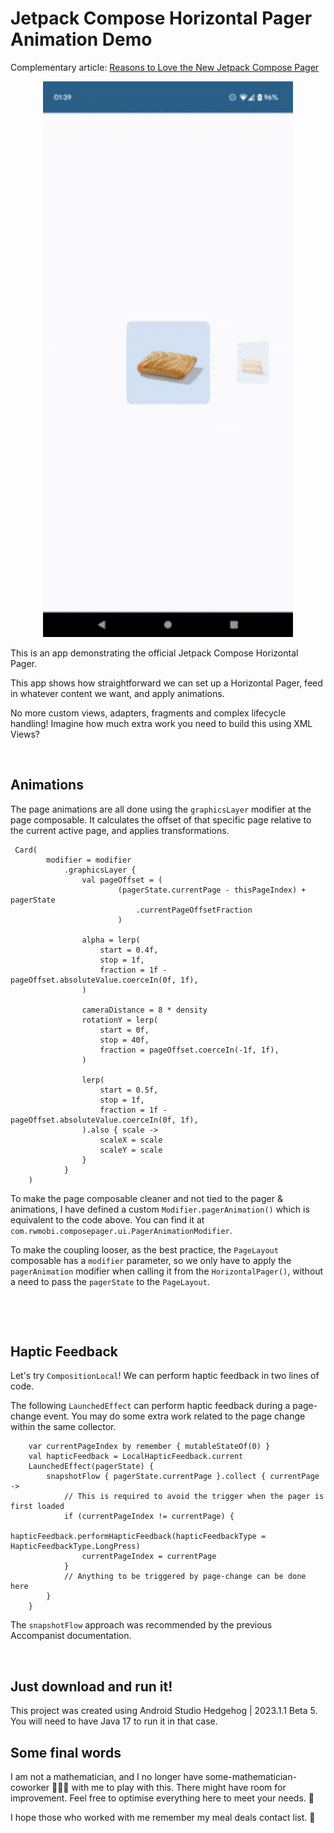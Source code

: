 # Jetpack Compose Horizontal Pager Animation Demo

Complementary article: [Reasons to Love the New Jetpack Compose Pager](https://medium.com/@callmeryan/reasons-to-love-the-new-jetpack-compose-pager-a53366fb6906)

<p align="center">
  <img src="greggs.gif" width="400" />
</p>

This is an app demonstrating the official Jetpack Compose Horizontal Pager.

This app shows how straightforward we can set up a Horizontal Pager, feed in whatever content we want, and apply animations.

No more custom views, adapters, fragments and complex lifecycle handling! Imagine how much extra work you need to build this using XML Views?

&nbsp;&nbsp;

## Animations

The page animations are all done using the `graphicsLayer` modifier at the page composable. It calculates the offset of that specific page relative to the current active page, and applies transformations.

```
 Card(
        modifier = modifier
            .graphicsLayer {
                val pageOffset = (
                        (pagerState.currentPage - thisPageIndex) + pagerState
                            .currentPageOffsetFraction
                        )

                alpha = lerp(
                    start = 0.4f,
                    stop = 1f,
                    fraction = 1f - pageOffset.absoluteValue.coerceIn(0f, 1f),
                )

                cameraDistance = 8 * density
                rotationY = lerp(
                    start = 0f,
                    stop = 40f,
                    fraction = pageOffset.coerceIn(-1f, 1f),
                )

                lerp(
                    start = 0.5f,
                    stop = 1f,
                    fraction = 1f - pageOffset.absoluteValue.coerceIn(0f, 1f),
                ).also { scale ->
                    scaleX = scale
                    scaleY = scale
                }
            }
    )
```

To make the page composable cleaner and not tied to the pager & animations, I have defined a custom `Modifier.pagerAnimation()` which is equivalent to the code above. You can find it at `com.rwmobi.composepager.ui.PagerAnimationModifier`. 

To make the coupling looser, as the best practice, the `PageLayout` composable has a `modifier` parameter, so we only have to apply the `pagerAnimation` modifier when calling it from the `HorizontalPager()`, without a need to pass the `pagerState` to the `PageLayout`.

&nbsp;

&nbsp;&nbsp;

## Haptic Feedback

Let's try `CompositionLocal`! We can perform haptic feedback in two lines of code.

The following `LaunchedEffect` can perform haptic feedback during a page-change event. You may do some extra work related to the page change within the same collector. 


```
    var currentPageIndex by remember { mutableStateOf(0) }
    val hapticFeedback = LocalHapticFeedback.current
    LaunchedEffect(pagerState) {
        snapshotFlow { pagerState.currentPage }.collect { currentPage ->
            // This is required to avoid the trigger when the pager is first loaded
            if (currentPageIndex != currentPage) {
                hapticFeedback.performHapticFeedback(hapticFeedbackType = HapticFeedbackType.LongPress)
                currentPageIndex = currentPage
            }
            // Anything to be triggered by page-change can be done here
        }
    }

```

The `snapshotFlow` approach was recommended by the previous Accompanist documentation.

&nbsp;
&nbsp;


## Just download and run it!

This project was created using Android Studio Hedgehog | 2023.1.1 Beta 5. You will need to have Java 17 to run it in that case.


## Some final words

I am not a mathematician, and I no longer have some-mathematician-coworker 👨🏻‍🦲 with me to play with this. There might have room for improvement. Feel free to optimise everything here to meet your needs. 🙂

I hope those who worked with me remember my meal deals contact list. 🙂 
